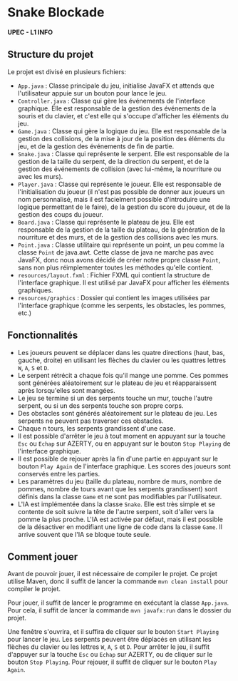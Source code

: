 # Snake Blockade

**UPEC - L1 INFO**

## Structure du projet

Le projet est divisé en plusieurs fichiers:

-   `App.java` : Classe principale du jeu, initialise JavaFX et attends que l'utilisateur appuie sur un bouton pour lance le jeu.
-   `Controller.java` : Classe qui gère les événements de l'interface graphique. Elle est responsable de la gestion des événements de la souris et du clavier, et c'est elle qui s'occupe d'afficher les éléments du jeu.
-   `Game.java` : Classe qui gère la logique du jeu. Elle est responsable de la gestion des collisions, de la mise à jour de la position des éléments du jeu, et de la gestion des événements de fin de partie.
-   `Snake.java` : Classe qui représente le serpent. Elle est responsable de la gestion de la taille du serpent, de la direction du serpent, et de la gestion des événements de collision (avec lui-même, la nourriture ou avec les murs).
-   `Player.java` : Classe qui représente le joueur. Elle est responsable de l'initialisation du joueur (il n'est pas possible de donner aux joueurs un nom personnalisé, mais il est facielment possible d'introduire une logique permettant de le faire), de la gestion du score du joueur, et de la gestion des coups du joueur.
-   `Board.java` : Classe qui représente le plateau de jeu. Elle est responsable de la gestion de la taille du plateau, de la génération de la nourriture et des murs, et de la gestion des collisions avec les murs.
-   `Point.java` : Classe utilitaire qui représente un point, un peu comme la classe `Point` de java.awt. Cette classe de java ne marche pas avec JavaFX, donc nous avons décidé de créer notre propre classe `Point`, sans non plus réimplementer toutes les méthodes qu'elle contient.
-   `resources/layout.fxml` : Fichier FXML qui contient la structure de l'interface graphique. Il est utilisé par JavaFX pour afficher les éléments graphiques.
-   `resources/graphics` : Dossier qui contient les images utilisées par l'interface graphique (comme les serpents, les obstacles, les pommes, etc.)

## Fonctionnalités

-   Les joueurs peuvent se déplacer dans les quatre directions (haut, bas, gauche, droite) en utilisant les flèches du clavier ou les quattres lettres `W`, `A`, `S` et `D`.
-   Le serpent rétrécit a chaque fois qu'il mange une pomme. Ces pommes sont générées aléatoirement sur le plateau de jeu et réapparaissent après lorsqu'elles sont mangées.
-   Le jeu se termine si un des serpents touche un mur, touche l'autre serpent, ou si un des serpents touche son propre corps.
-   Des obstacles sont générés aléatoirement sur le plateau de jeu. Les serpents ne peuvent pas traverser ces obstacles.
-   Chaque n tours, les serpents grandissent d'une case.
-   Il est possible d'arrêter le jeu à tout moment en appuyant sur la touche `Esc` ou `Echap` sur AZERTY, ou en appuyant sur le bouton `Stop Playing` de l'interface graphique.
-   Il est possible de rejouer après la fin d'une partie en appuyant sur le bouton `Play Again` de l'interface graphique. Les scores des joueurs sont conservés entre les parties.
-   Les paramètres du jeu (taille du plateau, nombre de murs, nombre de pommes, nombre de tours avant que les serpents grandissent) sont définis dans la classe `Game` et ne sont pas modifiables par l'utilisateur.
-   L'IA est implémentée dans la classe `Snake`. Elle est très simple et se contente de soit suivre la tête de l'autre serpent, soit d'aller vers la pomme la plus proche. L'IA est activée par défaut, mais il est possible de la désactiver en modifiant une ligne de code dans la classe `Game`. Il arrive souvent que l'IA se bloque toute seule.

## Comment jouer

Avant de pouvoir jouer, il est nécessaire de compiler le projet. Ce projet utilise Maven, donc il suffit de lancer la commande `mvn clean install` pour compiler le projet.

Pour jouer, il suffit de lancer le programme en exécutant la classe `App.java`. Pour cela, il suffit de lancer la commande `mvn javafx:run` dans le dossier du projet.

Une fenêtre s'ouvrira, et il suffira de cliquer sur le bouton `Start Playing` pour lancer le jeu. Les serpents peuvent être déplacés en utilisant les flèches du clavier ou les lettres `W`, `A`, `S` et `D`. Pour arrêter le jeu, il suffit d'appuyer sur la touche `Esc` ou `Echap` sur AZERTY, ou de cliquer sur le bouton `Stop Playing`. Pour rejouer, il suffit de cliquer sur le bouton `Play Again`.
